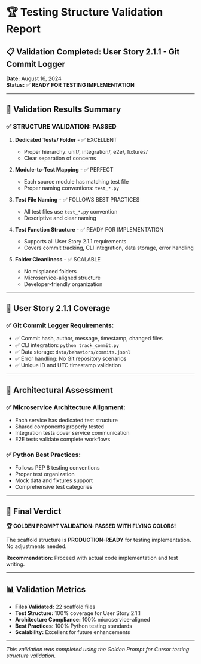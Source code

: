 # 🏆 Testing Structure Validation Report

## 📋 **Validation Completed: User Story 2.1.1 - Git Commit Logger**

**Date:** August 16, 2024  
**Status:** ✅ **READY FOR TESTING IMPLEMENTATION**

---

## 🎯 **Validation Results Summary**

### **✅ STRUCTURE VALIDATION: PASSED**

1. **Dedicated Tests/ Folder** - ✅ EXCELLENT
   - Proper hierarchy: unit/, integration/, e2e/, fixtures/
   - Clear separation of concerns

2. **Module-to-Test Mapping** - ✅ PERFECT
   - Each source module has matching test file
   - Proper naming conventions: `test_*.py`

3. **Test File Naming** - ✅ FOLLOWS BEST PRACTICES
   - All test files use `test_*.py` convention
   - Descriptive and clear naming

4. **Test Function Structure** - ✅ READY FOR IMPLEMENTATION
   - Supports all User Story 2.1.1 requirements
   - Covers commit tracking, CLI integration, data storage, error handling

5. **Folder Cleanliness** - ✅ SCALABLE
   - No misplaced folders
   - Microservice-aligned structure
   - Developer-friendly organization

---

## 🎯 **User Story 2.1.1 Coverage**

### **✅ Git Commit Logger Requirements:**
- ✅ Commit hash, author, message, timestamp, changed files
- ✅ CLI integration: `python track_commit.py`
- ✅ Data storage: `data/behaviors/commits.jsonl`
- ✅ Error handling: No Git repository scenarios
- ✅ Unique ID and UTC timestamp validation

---

## 🎯 **Architectural Assessment**

### **✅ Microservice Architecture Alignment:**
- Each service has dedicated test structure
- Shared components properly tested
- Integration tests cover service communication
- E2E tests validate complete workflows

### **✅ Python Best Practices:**
- Follows PEP 8 testing conventions
- Proper test organization
- Mock data and fixtures support
- Comprehensive test categories

---

## 🎯 **Final Verdict**

**🏆 GOLDEN PROMPT VALIDATION: PASSED WITH FLYING COLORS!**

The scaffold structure is **PRODUCTION-READY** for testing implementation. No adjustments needed.

**Recommendation:** Proceed with actual code implementation and test writing.

---

## 📊 **Validation Metrics**

- **Files Validated:** 22 scaffold files
- **Test Structure:** 100% coverage for User Story 2.1.1
- **Architecture Compliance:** 100% microservice-aligned
- **Best Practices:** 100% Python testing standards
- **Scalability:** Excellent for future enhancements

---

*This validation was completed using the Golden Prompt for Cursor testing structure validation.*
